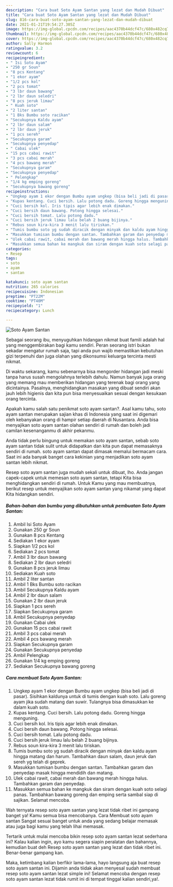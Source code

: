 ```yaml
---
description: "Cara buat Soto Ayam Santan yang lezat dan Mudah Dibuat"
title: "Cara buat Soto Ayam Santan yang lezat dan Mudah Dibuat"
slug: 816-cara-buat-soto-ayam-santan-yang-lezat-dan-mudah-dibuat
date: 2021-01-21T19:54:27.305Z
image: https://img-global.cpcdn.com/recipes/aac4370b44dcf47c/680x482cq70/soto-ayam-santan-foto-resep-utama.jpg
thumbnail: https://img-global.cpcdn.com/recipes/aac4370b44dcf47c/680x482cq70/soto-ayam-santan-foto-resep-utama.jpg
cover: https://img-global.cpcdn.com/recipes/aac4370b44dcf47c/680x482cq70/soto-ayam-santan-foto-resep-utama.jpg
author: Sally Harmon
ratingvalue: 3.2
reviewcount: 6
recipeingredient:
- " Isi Soto Ayam"
- "250 gr Soun"
- "8 pcs Kentang"
- "1 ekor ayam"
- "1/2 pcs kol"
- "2 pcs tomat"
- "3 lbr daun bawang"
- "2 lbr daun seledri"
- "8 pcs jeruk limau"
- " Kuah soto"
- "2 liter santan"
- "1 Bks Bumbu soto racikan"
- "Secukupnya Kaldu ayam"
- "2 lbr daun salam"
- "2 lbr daun jeruk"
- "1 pcs sereh"
- "Secukupnya garam"
- "Secukupnya penyedap"
- " Cabai ulek"
- "15 pcs cabai rawit"
- "3 pcs cabai merah"
- "4 pcs bawang merah"
- "Secukupnya garam"
- "Secukupnya penyedap"
- " Pelengkap"
- "1/4 kg emping goreng"
- "Secukupnya bawang goreng"
recipeinstructions:
- "Ungkep ayam 1 ekor dengan Bumbu ayam ungkep (bisa beli jadi di pasar). Sisihkan kaldunya untuk di tumis dengan kuah soto. Lalu goreng ayam jika sudah matang dan suwir. Tulangnya bisa dimasukkan ke dalam kuah soto."
- "Kupas kentang. Cuci bersih. Lalu potong dadu. Goreng hingga menguning."
- "Cuci bersih kol. Iris tipis agar lebih enak dimakan."
- "Cuci bersih daun bawang. Potong hingga selesai."
- "Cuci bersih tomat. Lalu potong dadu."
- "Cuci bersih jeruk limau lalu belah 2 buang bijinya."
- "Rebus soun kira-kira 3 menit lalu tiriskan."
- "Tumis bumbu soto yg sudah diracik dengan minyak dan kaldu ayam hingga matang dan harum. Tambahkan daun salam, daun jeruk dan sereh yg telah di geprek."
- "Masukkan tumisan bumbu dengan santan. Tambahkan garam dan penyedap masak hingga mendidih dan matang."
- "Ulek cabai rawit, cabai merah dan bawang merah hingga halus. Tambahkan garam dan penyedap."
- "Masukkan semua bahan ke mangkuk dan siram dengan kuah soto selagi panas. Tambahkan bawang goreng dan emping serta sambal siap di sajikan. Selamat mencoba."
categories:
- Resep
tags:
- soto
- ayam
- santan

katakunci: soto ayam santan 
nutrition: 265 calories
recipecuisine: Indonesian
preptime: "PT22M"
cooktime: "PT40M"
recipeyield: "1"
recipecategory: Lunch

---
```



![Soto Ayam Santan](https://img-global.cpcdn.com/recipes/aac4370b44dcf47c/680x482cq70/soto-ayam-santan-foto-resep-utama.jpg)

Sebagai seorang ibu, menyuguhkan hidangan nikmat buat famili adalah hal yang menggembirakan bagi kamu sendiri. Peran seorang istri bukan sekadar mengatur rumah saja, tapi anda pun wajib memastikan kebutuhan gizi terpenuhi dan juga olahan yang dikonsumsi keluarga tercinta mesti nikmat.

Di waktu  sekarang, kamu sebenarnya bisa mengorder hidangan jadi meski tanpa harus susah mengolahnya terlebih dahulu. Namun banyak juga orang yang memang mau memberikan hidangan yang terenak bagi orang yang dicintainya. Pasalnya, menghidangkan masakan yang dibuat sendiri akan jauh lebih higienis dan kita pun bisa menyesuaikan sesuai dengan kesukaan orang tercinta. 



Apakah kamu salah satu penikmat soto ayam santan?. Asal kamu tahu, soto ayam santan merupakan sajian khas di Indonesia yang saat ini digemari oleh kebanyakan orang di hampir setiap daerah di Nusantara. Anda bisa menyajikan soto ayam santan olahan sendiri di rumah dan boleh jadi camilan kesenanganmu di akhir pekanmu.

Anda tidak perlu bingung untuk memakan soto ayam santan, sebab soto ayam santan tidak sulit untuk didapatkan dan kita pun dapat memasaknya sendiri di rumah. soto ayam santan dapat dimasak memalui bermacam cara. Saat ini ada banyak banget cara kekinian yang menjadikan soto ayam santan lebih nikmat.

Resep soto ayam santan juga mudah sekali untuk dibuat, lho. Anda jangan capek-capek untuk memesan soto ayam santan, tetapi Kita bisa menghidangkan sendiri di rumah. Untuk Kamu yang mau membuatnya, berikut resep untuk menyajikan soto ayam santan yang nikamat yang dapat Kita hidangkan sendiri.

<!--inarticleads1-->

##### Bahan-bahan dan bumbu yang dibutuhkan untuk pembuatan Soto Ayam Santan:

1. Ambil  Isi Soto Ayam
1. Gunakan 250 gr Soun
1. Gunakan 8 pcs Kentang
1. Sediakan 1 ekor ayam
1. Siapkan 1/2 pcs kol
1. Sediakan 2 pcs tomat
1. Ambil 3 lbr daun bawang
1. Sediakan 2 lbr daun seledri
1. Gunakan 8 pcs jeruk limau
1. Sediakan  Kuah soto
1. Ambil 2 liter santan
1. Ambil 1 Bks Bumbu soto racikan
1. Ambil Secukupnya Kaldu ayam
1. Ambil 2 lbr daun salam
1. Gunakan 2 lbr daun jeruk
1. Siapkan 1 pcs sereh
1. Siapkan Secukupnya garam
1. Ambil Secukupnya penyedap
1. Gunakan  Cabai ulek
1. Gunakan 15 pcs cabai rawit
1. Ambil 3 pcs cabai merah
1. Ambil 4 pcs bawang merah
1. Siapkan Secukupnya garam
1. Gunakan Secukupnya penyedap
1. Ambil  Pelengkap
1. Gunakan 1/4 kg emping goreng
1. Sediakan Secukupnya bawang goreng




<!--inarticleads2-->

##### Cara membuat Soto Ayam Santan:

1. Ungkep ayam 1 ekor dengan Bumbu ayam ungkep (bisa beli jadi di pasar). Sisihkan kaldunya untuk di tumis dengan kuah soto. Lalu goreng ayam jika sudah matang dan suwir. Tulangnya bisa dimasukkan ke dalam kuah soto.
1. Kupas kentang. Cuci bersih. Lalu potong dadu. Goreng hingga menguning.
1. Cuci bersih kol. Iris tipis agar lebih enak dimakan.
1. Cuci bersih daun bawang. Potong hingga selesai.
1. Cuci bersih tomat. Lalu potong dadu.
1. Cuci bersih jeruk limau lalu belah 2 buang bijinya.
1. Rebus soun kira-kira 3 menit lalu tiriskan.
1. Tumis bumbu soto yg sudah diracik dengan minyak dan kaldu ayam hingga matang dan harum. Tambahkan daun salam, daun jeruk dan sereh yg telah di geprek.
1. Masukkan tumisan bumbu dengan santan. Tambahkan garam dan penyedap masak hingga mendidih dan matang.
1. Ulek cabai rawit, cabai merah dan bawang merah hingga halus. Tambahkan garam dan penyedap.
1. Masukkan semua bahan ke mangkuk dan siram dengan kuah soto selagi panas. Tambahkan bawang goreng dan emping serta sambal siap di sajikan. Selamat mencoba.




Wah ternyata resep soto ayam santan yang lezat tidak ribet ini gampang banget ya! Kamu semua bisa mencobanya. Cara Membuat soto ayam santan Sangat sesuai banget untuk anda yang sedang belajar memasak atau juga bagi kamu yang telah lihai memasak.

Tertarik untuk mulai mencoba bikin resep soto ayam santan lezat sederhana ini? Kalau kalian ingin, ayo kamu segera siapin peralatan dan bahannya, kemudian buat deh Resep soto ayam santan yang lezat dan tidak ribet ini. Benar-benar gampang kan. 

Maka, ketimbang kalian berfikir lama-lama, hayo langsung aja buat resep soto ayam santan ini. Dijamin anda tiidak akan menyesal sudah membuat resep soto ayam santan lezat simple ini! Selamat mencoba dengan resep soto ayam santan lezat tidak rumit ini di tempat tinggal kalian sendiri,ya!.

